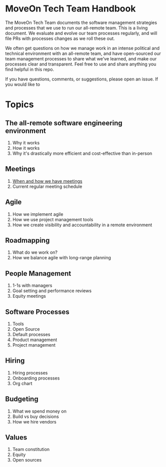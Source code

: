 # MoveOn Tech Team Handbook

The MoveOn Tech Team documents the software management strategies and processes that we use to run our all-remote team. This is a living document. We evaluate and evolve our team processes regularly, and will file PRs with processes changes as we roll these out.

We often get questions on how we manage work in an intense political and technical environment with an all-remote team, and have open-sourced our team management processes to share what we've learned, and make our processes clear and transparent. Feel free to use and share anything you find helpful in this repo. 

If you have questions, comments, or suggestions, please open an issue. If you would like to

# Topics

## The all-remote software engineering environment

1. Why it works
1. How it works
1. Why it's drastically more efficient and cost-effective than in-person

## Meetings

1. [When and how we have meetings](docs/MEETINGS_WHEN_AND_HOW.md)
1. Current regular meeting schedule

## Agile

1. How we implement agile
1. How we use project management tools
1. How we create visibility and accountability in a remote environment

## Roadmapping

1. What do we work on?
1. How we balance agile with long-range planning

## People Management

1. 1-1s with managers
1. Goal setting and performance reviews
1. Equity meetings

## Software Processes

1. Tools
1. Open Source
1. Default processes
1. Product management
1. Project management

## Hiring

1. Hiring processes
1. Onboarding processes
1. Org chart

## Budgeting

1. What we spend money on
1. Build vs buy decisions
1. How we hire vendors

## Values

1. Team constitution
1. Equity
1. Open sources
